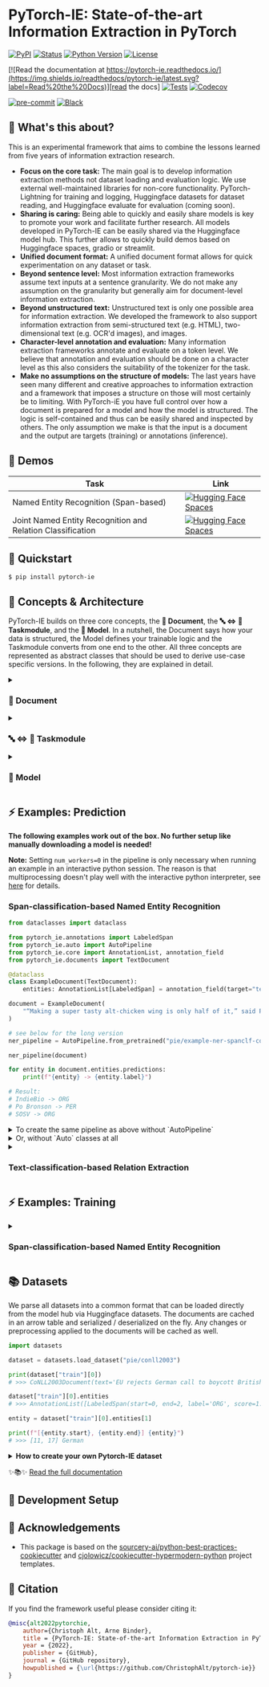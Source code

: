 # PyTorch-IE: State-of-the-art Information Extraction in PyTorch

[![PyPI](https://img.shields.io/pypi/v/pytorch-ie.svg)][pypi status]
[![Status](https://img.shields.io/pypi/status/pytorch-ie.svg)][pypi status]
[![Python Version](https://img.shields.io/pypi/pyversions/pytorch-ie)][pypi status]
[![License](https://img.shields.io/pypi/l/pytorch-ie)][license]

[![Read the documentation at https://pytorch-ie.readthedocs.io/](https://img.shields.io/readthedocs/pytorch-ie/latest.svg?label=Read%20the%20Docs)][read the docs]
[![Tests](https://github.com/christophalt/pytorch-ie/workflows/Tests/badge.svg)][tests]
[![Codecov](https://codecov.io/gh/christophalt/pytorch-ie/branch/main/graph/badge.svg)][codecov]

[![pre-commit](https://img.shields.io/badge/pre--commit-enabled-brightgreen?logo=pre-commit&logoColor=white)][pre-commit]
[![Black](https://img.shields.io/badge/code%20style-black-000000.svg)][black]

[pypi status]: https://pypi.org/project/pytorch-ie/
[read the docs]: https://pytorch-ie.readthedocs.io/
[tests]: https://github.com/christophalt/pytorch-ie/actions?workflow=Tests
[codecov]: https://app.codecov.io/gh/christophalt/pytorch-ie
[pre-commit]: https://github.com/pre-commit/pre-commit
[black]: https://github.com/psf/black

## 🤯 What's this about?

This is an experimental framework that aims to combine the lessons learned from five years of information extraction research.

-   **Focus on the core task:** The main goal is to develop information extraction methods not dataset loading and evaluation logic. We use external well-maintained libraries for non-core functionality. PyTorch-Lightning for training and logging, Huggingface datasets for dataset reading, and Huggingface evaluate for evaluation (coming soon).
-   **Sharing is caring:** Being able to quickly and easily share models is key to promote your work and facilitate further research. All models developed in PyTorch-IE can be easily shared via the Huggingface model hub. This further allows to quickly build demos based on Huggingface spaces, gradio or streamlit.
-   **Unified document format:** A unified document format allows for quick experimentation on any dataset or task.
-   **Beyond sentence level:** Most information extraction frameworks assume text inputs at a sentence granularity. We do not make any assumption on the granularity but generally aim for document-level information extraction.
-   **Beyond unstructured text:** Unstructured text is only one possible area for information extraction. We developed the framework to also support information extraction from semi-structured text (e.g. HTML), two-dimensional text (e.g. OCR'd images), and images.
-   **Character-level annotation and evaluation:** Many information extraction frameworks annotate and evaluate on a token level. We believe that annotation and evaluation should be done on a character level as this also considers the suitability of the tokenizer for the task.
-   **Make no assumptions on the structure of models:** The last years have seen many different and creative approaches to information extraction and a framework that imposes a structure on those will most certainly be to limiting. With PyTorch-iE you have full control over how a document is prepared for a model and how the model is structured. The logic is self-contained and thus can be easily shared and inspected by others. The only assumption we make is that the input is a document and the output are targets (training) or annotations (inference).

## 🔭 Demos

| Task                                                       | Link                                                                                                                                                                  |
| ---------------------------------------------------------- | --------------------------------------------------------------------------------------------------------------------------------------------------------------------- |
| Named Entity Recognition (Span-based)                      | [![Hugging Face Spaces](https://img.shields.io/badge/%F0%9F%A4%97%20Hugging%20Face-Spaces-blue)](https://huggingface.co/spaces/pie/NER)                               |
| Joint Named Entity Recognition and Relation Classification | [![Hugging Face Spaces](https://img.shields.io/badge/%F0%9F%A4%97%20Hugging%20Face-Spaces-blue)](https://huggingface.co/spaces/pie/Joint-NER-and-Relation-Extraction) |

## 🚀️ Quickstart

```console
$ pip install pytorch-ie
```

## 🥧 Concepts & Architecture

PyTorch-IE builds on three core concepts, the **📃 Document**, the **🔤 ⇔ 🔢 Taskmodule**, and the **🧮 Model**. In a
nutshell, the Document says how your data is structured, the Model defines your trainable logic and the Taskmodule
converts from one end to the other. All three concepts are represented as abstract classes that should be used to
derive use-case specific versions. In the following, they are explained in detail.

<details>
<summary>

### 📃 Document

</summary>

The `Document` class is a special `dataclass` that defines the document model. Derivations can contain several
elements:

-   **Data fields** like strings to represent one or multiple texts or arrays for image data. These elements can be
    arbitrary python objects, but have to follow one constraint: The need to be hashable.
-   **Annotation fields** like labeled spans for entities or tuples of spans for relations. These elements have to be of a
    certain container type `AnnotationList` that is dynamically typed with the actual annotation type, e.g.
    `entities: AnnotationList[LabeledSpan]`. Furthermore, annotation elements define one or multiple annotation `targets`.
    An annotation target is either a data element or another annotation container. Internally, targets are used to construct the
    annotation graph, i.e. data elements and annotation containers are the nodes and targets define the edges. The
    annotation graph defines the (de-)serialization order and what is accessible from within an annotation. To
    facilitate the setup of annotation containers, there is the `annotation_field()` method.
-   **Other fields** to save metadata, ids, etc. They are not constrained in any way, but can not be accessed from within
    annotations.

<details>

<summary>

#### Example Document Model

</summary>

```python
from typing import Optional
from pytorch_ie.core import Document, AnnotationList, annotation_field
from pytorch_ie.annotations import LabeledSpan, BinaryRelation, Label

class MyDocument(Document):
    # data fields (any field that is targeted by an annotation fields)
    text: str
    # annotation fields
    entities: AnnotationList[LabeledSpan] = annotation_field(target="text")
    relations: AnnotationList[BinaryRelation] = annotation_field(target="entities")
    label: AnnotationList[Label] = annotation_field()
    # other fields
    doc_id: Optional[str] = None
```

Note that the `label` is a special annotation field that does not define a target because it belongs to the whole document.
You can also have more complex constructs, like annotation fields that target multiple other fields by using
`annotation_field(targets)` or `annotation_field(named_targets)`. The latter is useful if you want to access the
targets by name from within the annotation, see below for an example.

</details>

#### Annotations

There are several predefined **annotation types** in `pytorch_ie.annotations`, however, feel free to define your own.
Annotations have to be dataclasses that subclass `pytorch_ie.core.Annotation`. They also need to be hashable and
immutable. The following is a simple example:

```python
@dataclass(eq=True, frozen=True)
class SimpleLabeledSpan(Annotation):
    start: int
    end: int
    label: str
```

<details>
<summary>

##### Accessing Target Content

</summary>

We can expand the above example a little to have a nice string representation:

```python
@dataclass(eq=True, frozen=True)
class LabeledSpan(Annotation):
    start: int
    end: int
    label: str

    def __str__(self) -> str:
        if self.targets is None:
            return ""
        return str(self.target[self.start : self.end])
```

The content of `self.target` is lazily assigned as soon as the annotation is added to a document.

Note that this now expects a single `collections.abc.Sequence` as `target`, e.g.:

```python
my_spans: AnnotationList[Span] = annotation_field(target="<NAME_OF_THE_SEQUENCE_FIELD>")
```

If we have multiple targets, we need to define target names to access them. For this, we need to set the special
field `TARGET_NAMES`:

```python
@dataclass(eq=True, frozen=True)
class Alignment(Annotation):
    TARGET_NAMES = ("text1", "text2")
    start1: int
    end1: int
    start2: int
    end2: int

    def __str__(self) -> str:
        if self.targets is None:
            return ""
        # we can access the `named_targets` which has the keys defined in `TARGET_NAMES`
        span1 = self.named_targets["text1"][self.start1 : self.end1]
        span2 = self.named_targets["text2"][self.start2 : self.end2]
        return f'span1="{span1}" is aligned with span2="{span2}"'
```

This requires to define the annotation container as follows:

```python
class MyDocumentWithAlignment(Document):
    text_a: str
    text_b: str
    # `named_targets` defines the mapping from `TARGET_NAMES` to data fields
    my_alignments: AnnotationList[Alignment] = annotation_field(named_targets={"text1": "text_a", "text2": "text_b"})
```

Note that `text1` and `text2` can also target the same field.

</details>
<details>
<summary>

##### (De-)Serialization of Annotations

</summary>

As usual for dataclasses, annotations can be converted to json like objects with `.asdict()`. However, they can be
also created with `MyAnnotation.fromdict(dct, annotation_store)`. Both methods are required because documents and
their annotations are created on the fly when working with PIE datasets (see below).

Sometimes, it is required to overwrite both methods. This is the case when targeting another annotation field. Consider
the following example where `head` and `tail` are entries from another annotation field:

```python
@dataclass(eq=True, frozen=True)
class BinaryRelation(Annotation):
    head: Span
    tail: Span
    label: str

    def asdict(self) -> Dict[str, Any]:
        dct = super().asdict()
        # convert the annotations to their ids
        dct["head"] = self.head.id
        dct["tail"] = self.tail.id
        return dct

    @classmethod
    def fromdict(
        cls,
        dct: Dict[str, Any],
        annotation_store: Optional[Dict[int, Annotation]] = None,
    ):
        # copy to not modify the input
        tmp_dct = dict(dct)
        # get the annotations by their ids
        tmp_dct["head"] = resolve_annotation(tmp_dct["head"], store=annotation_store)
        tmp_dct["tail"] = resolve_annotation(tmp_dct["tail"], store=annotation_store)
        return super().fromdict(tmp_dct, annotation_store)
```

Here it is necessary to replace the referenced `Span` annotations with their ids during serialization because
we save them already in the respective annotation field. Thus, we also have to replace the ids with the actual
annotations during construction. This can be easily done with the helper method
`resolve_annotation(id_or_annotation, store)`.

</details>
</details>
<details>
<summary>

### 🔤 ⇔ 🔢 Taskmodule

</summary>

The taskmodule is responsible for converting documents to model inputs and back. For that purpose, it requires the
user to implement the following methods:

-   `encode_input`: Taking one document, create one or multiple `TaskEncoding`s. A `TaskEncoding` represents an
    example that will be passed to the model later on. It is a container holding `inputs`, optional `targets`, the
    original `document`, and `metadata`. Note that `encode_input` should not assign a value to `targets`.
-   `encode_target`: This gets a single `TaskEncoding` and should produce a target encoding that will be assigned
    to `targets` later on.
-   `collate`: Taking a batch of `TaskEncoding`s, this should produce a batch input for the model. Note that this has to
    work with existing targets (training and evaluation) and without them (inference).
-   `unbatch_output`: This gets a batch output from the model and should rearrange that into a sequence of `TaskOutput`s.
    In that means it can be understood as the opposite to `collate`. The number of `TaskOutput`s should match the
    number of `TaskEncoding`s that got into the batch because we align them later on for easy creation of new annotations.
-   `create_annotations_from_output`: This gets a pair of `TaskEncoding` and `TaskOutput` and should yield tuples each
    consisting of an annotation field name and an annotation. The annotations will be added as predictions to the
    annotation field with the respective name.

TODO:

-   describe: `_config` and `prepare` and `from_pretrained` / `save_pretrained`

You can find some predefined taskmodules for _text-_ and _token classification_, _text classification based relation
extraction_, _joint entity and relation classification_ and other use cases in the package `pytorch_ie.taskmodules`.

</details>
<details>
<summary>

### 🧮 Model

</summary>

PyTorch-ie models are meant to do the heavy lifting training and inference. They are
[Pytorch-Lightning modules](https://pytorch-lightning.readthedocs.io/en/stable/common/lightning_module.html),
enhanced with some functionality to work with the [Huggingface Hub](https://huggingface.co/docs/hub/index). Especially,
they provide the methods `from_pretrained()` and `save_pretrained()` out of the box and work with `pytorch_ie.Auto*`
classes.

In addition to following the PyTorch-Lightning module interface, there are two constraints a model has to fulfill:

-   in the `__init__`, remaining kwargs (keyword arguments) should be passed to its super, and
-   `self.save_hyperparameters()` should be called, also there. This will save alle constructor arguments and allows
    that `_config()` can provide the respective entries for serialization with `save_pretrained()`.

You can find some predefined models for transformer based _text-_ and _token classification_, _sequence generation_,
and other use cases in the package `pytorch_ie.models`.

</details>

## ⚡️ Examples: Prediction

**The following examples work out of the box. No further setup like manually downloading a model is needed!**

**Note:** Setting `num_workers=0` in the pipeline is only necessary when running an example in an
interactive python session. The reason is that multiprocessing doesn't play well with the interactive python
interpreter, see [here](https://docs.python.org/3/library/multiprocessing.html#using-a-pool-of-workers)
for details.

### Span-classification-based Named Entity Recognition

```python
from dataclasses import dataclass

from pytorch_ie.annotations import LabeledSpan
from pytorch_ie.auto import AutoPipeline
from pytorch_ie.core import AnnotationList, annotation_field
from pytorch_ie.documents import TextDocument

@dataclass
class ExampleDocument(TextDocument):
    entities: AnnotationList[LabeledSpan] = annotation_field(target="text")

document = ExampleDocument(
    "“Making a super tasty alt-chicken wing is only half of it,” said Po Bronson, general partner at SOSV and managing director of IndieBio."
)

# see below for the long version
ner_pipeline = AutoPipeline.from_pretrained("pie/example-ner-spanclf-conll03", device=-1, num_workers=0)

ner_pipeline(document)

for entity in document.entities.predictions:
    print(f"{entity} -> {entity.label}")

# Result:
# IndieBio -> ORG
# Po Bronson -> PER
# SOSV -> ORG
```

<details>
<summary>
To create the same pipeline as above without `AutoPipeline`
</summary>

```python
from pytorch_ie.auto import AutoTaskModule, AutoModel
from pytorch_ie.pipeline import Pipeline

model_name_or_path = "pie/example-ner-spanclf-conll03"
ner_taskmodule = AutoTaskModule.from_pretrained(model_name_or_path)
ner_model = AutoModel.from_pretrained(model_name_or_path)
ner_pipeline = Pipeline(model=ner_model, taskmodule=ner_taskmodule, device=-1, num_workers=0)
```

</details>

<details>
<summary>
Or, without `Auto` classes at all
</summary>

```python
from pytorch_ie.pipeline import Pipeline
from pytorch_ie.models import TransformerSpanClassificationModel
from pytorch_ie.taskmodules import TransformerSpanClassificationTaskModule

model_name_or_path = "pie/example-ner-spanclf-conll03"
ner_taskmodule = TransformerSpanClassificationTaskModule.from_pretrained(model_name_or_path)
ner_model = TransformerSpanClassificationModel.from_pretrained(model_name_or_path)
ner_pipeline = Pipeline(model=ner_model, taskmodule=ner_taskmodule, device=-1, num_workers=0)
```

</details>
<details>
<summary>

### Text-classification-based Relation Extraction

</summary>

```python
from dataclasses import dataclass

from pytorch_ie.annotations import BinaryRelation, LabeledSpan
from pytorch_ie.auto import AutoPipeline
from pytorch_ie.core import AnnotationList, annotation_field
from pytorch_ie.documents import TextDocument


@dataclass
class ExampleDocument(TextDocument):
    entities: AnnotationList[LabeledSpan] = annotation_field(target="text")
    relations: AnnotationList[BinaryRelation] = annotation_field(target="entities")

document = ExampleDocument(
    "“Making a super tasty alt-chicken wing is only half of it,” said Po Bronson, general partner at SOSV and managing director of IndieBio."
)

re_pipeline = AutoPipeline.from_pretrained("pie/example-re-textclf-tacred", device=-1, num_workers=0)

for start, end, label in [(65, 75, "PER"), (96, 100, "ORG"), (126, 134, "ORG")]:
    document.entities.append(LabeledSpan(start=start, end=end, label=label))

re_pipeline(document, batch_size=2)

for relation in document.relations.predictions:
    print(f"({relation.head} -> {relation.tail}) -> {relation.label}")

# Result:
# (Po Bronson -> SOSV) -> per:employee_of
# (Po Bronson -> IndieBio) -> per:employee_of
# (SOSV -> Po Bronson) -> org:top_members/employees
# (IndieBio -> Po Bronson) -> org:top_members/employees
```

</details>

## ⚡️ Examples: Training

<details>

<summary>

### Span-classification-based Named Entity Recognition

</summary>

```python
import pytorch_lightning as pl
from pytorch_lightning.callbacks import ModelCheckpoint
from torch.utils.data import DataLoader

import datasets
from pytorch_ie.models.transformer_span_classification import TransformerSpanClassificationModel
from pytorch_ie.taskmodules.transformer_span_classification import (
    TransformerSpanClassificationTaskModule,
)

pl.seed_everything(42)

model_output_path = "./model_output/"
model_name = "bert-base-cased"
num_epochs = 10
batch_size = 32

# Get the PIE dataset consisting of PIE Documents that will be used for training (and evaluation).
dataset = datasets.load_dataset(
    path="pie/conll2003",
)
train_docs, val_docs = dataset["train"], dataset["validation"]

print("train docs: ", len(train_docs))
print("val docs: ", len(val_docs))

# Create a PIE taskmodule.
task_module = TransformerSpanClassificationTaskModule(
    tokenizer_name_or_path=model_name,
    max_length=128,
)

# Prepare the taskmodule with the training data. This may collect available labels etc.
# The result of this should affect the state of the taskmodule config which will be
# persisted (and can be loaded) later on.
task_module.prepare(train_docs)

# Persist the taskmodule. This writes the taskmodule config as a json file into the
# model_output_path directory. The config contains all constructor parameters to
# re-create the taskmodule at this state (via AutoTaskmodule.from_pretrained(model_output_path)).
task_module.save_pretrained(model_output_path)

# Use the taskmodule to encode the train and dev sets. This may use the text and
# available annotations of the documents.
train_dataset = task_module.encode(train_docs, encode_target=True, as_dataset=True)
val_dataset = task_module.encode(val_docs, encode_target=True, as_dataset=True)

# Create the dataloaders. Note that the taskmodule provides the collate function!
train_dataloader = DataLoader(
    train_dataset,
    batch_size=batch_size,
    shuffle=True,
    collate_fn=task_module.collate,
)

val_dataloader = DataLoader(
    val_dataset,
    batch_size=batch_size,
    shuffle=False,
    collate_fn=task_module.collate,
)

# Create the PIE model. Note that we use the number of entries in the previously
# collected label_to_id mapping to set the number of classes to predict.
model = TransformerSpanClassificationModel(
    model_name_or_path=model_name,
    num_classes=len(task_module.label_to_id),
    t_total=len(train_dataloader) * num_epochs,
    learning_rate=1e-4,
)

# Optionally, set up a model checkpoint callback. See here for further information:
# https://pytorch-lightning.readthedocs.io/en/stable/api/pytorch_lightning.callbacks.ModelCheckpoint.html
# checkpoint_callback = ModelCheckpoint(
#     monitor="val/f1",
#     dirpath=model_output_path,
#     filename="zs-ner-{epoch:02d}-val_f1-{val/f1:.2f}",
#     save_top_k=1,
#     mode="max",
#     auto_insert_metric_name=False,
#     save_weights_only=True,
# )

# Create the pytorch-lightning trainer. See here for further information:
# https://pytorch-lightning.readthedocs.io/en/latest/api/pytorch_lightning.trainer.trainer.Trainer.html
trainer = pl.Trainer(
    fast_dev_run=False,
    max_epochs=num_epochs,
    gpus=0,
    checkpoint_callback=False,
    # callbacks=[checkpoint_callback],
    precision=32,
)
# Start the training.
trainer.fit(model, train_dataloader, val_dataloader)

# Persist the trained model. This will save the model weights and the model config that allows
# to re-create the model at this state (via AutoModel.from_pretrained(model_output_path)).
# model.save_pretrained(model_output_path)
```

</details>

## 📚 Datasets

We parse all datasets into a common format that can be loaded directly from the model hub via Huggingface datasets. The documents are cached in an arrow table and serialized / deserialized on the fly. Any changes or preprocessing applied to the documents will be cached as well.

```python
import datasets

dataset = datasets.load_dataset("pie/conll2003")

print(dataset["train"][0])
# >>> CoNLL2003Document(text='EU rejects German call to boycott British lamb .', id='0', metadata={})

dataset["train"][0].entities
# >>> AnnotationList([LabeledSpan(start=0, end=2, label='ORG', score=1.0), LabeledSpan(start=11, end=17, label='MISC', score=1.0), LabeledSpan(start=34, end=41, label='MISC', score=1.0)])

entity = dataset["train"][0].entities[1]

print(f"[{entity.start}, {entity.end}] {entity}")
# >>> [11, 17] German
```

<details>
<summary><b>How to create your own Pytorch-IE dataset</b></summary>

PyTorch-IE datasets are built on top of Huggingface datasets. For instance, consider the
[conll2003 from the Huggingface Hub](https://huggingface.co/datasets/conll2003) and especially their respective
[dataset loading script](https://huggingface.co/datasets/conll2003/blob/main/conll2003.py). To create a PyTorch-IE
dataset from that, you have to implement:

1. A Document class. This will be the type of individual dataset examples.

```python
@dataclass
class CoNLL2003Document(TextDocument):
    entities: AnnotationList[LabeledSpan] = annotation_field(target="text")
```

Here we derive from `TextDocument` that has a simple `text` string as base annotation target. The `CoNLL2003Document`
adds one single annotation list called `entities` that consists of `LabeledSpan`s which reference the `text` field of
the document. You can add further annotation types by adding `AnnotationList` fields that may also reference (i.e.
`target`) other annotations as you like. See ['pytorch_ie.annotations`](src/pytorch_ie/annotations.py) for predefined
annotation types.

2. A dataset config. This is similar to
   [creating a Huggingface dataset config](https://huggingface.co/docs/datasets/dataset_script#multiple-configurations).

```python
class CoNLL2003Config(datasets.BuilderConfig):
    """BuilderConfig for CoNLL2003"""

    def __init__(self, **kwargs):
        """BuilderConfig for CoNLL2003.
        Args:
          **kwargs: keyword arguments forwarded to super.
        """
        super().__init__(**kwargs)
```

3. A dataset builder class. This should inherit from
   [`pytorch_ie.data.builder.GeneratorBasedBuilder`](src/pytorch_ie/data/builder.py) which is a wrapper around the
   [Huggingface dataset builder class](https://huggingface.co/docs/datasets/v2.4.0/en/package_reference/builder_classes#datasets.GeneratorBasedBuilder)
   with some utility functionality to work with PyTorch-IE `Documents`. The key elements to implement are: `DOCUMENT_TYPE`,
   `BASE_DATASET_PATH`, and `_generate_document`.

```python
class Conll2003(pytorch_ie.data.builder.GeneratorBasedBuilder):
    # Specify the document type. This will be the class of individual dataset examples.
    DOCUMENT_TYPE = CoNLL2003Document

    # The Huggingface identifier that points to the base dataset. This may be any string that works
    # as path with Huggingface `datasets.load_dataset`.
    BASE_DATASET_PATH = "conll2003"

    # The builder configs, see https://huggingface.co/docs/datasets/dataset_script for further information.
    BUILDER_CONFIGS = [
        CoNLL2003Config(
            name="conll2003", version=datasets.Version("1.0.0"), description="CoNLL2003 dataset"
        ),
    ]

    # [Optional] Define additional keyword arguments which will be passed to `_generate_document` below.
    def _generate_document_kwargs(self, dataset):
        return {"int_to_str": dataset.features["ner_tags"].feature.int2str}

    # Define how a Pytorch-IE Document will be created from a Huggingface dataset example.
    def _generate_document(self, example, int_to_str):
        doc_id = example["id"]
        tokens = example["tokens"]
        ner_tags = [int_to_str(tag) for tag in example["ner_tags"]]

        text, ner_spans = tokens_and_tags_to_text_and_labeled_spans(tokens=tokens, tags=ner_tags)

        document = CoNLL2003Document(text=text, id=doc_id)

        for span in sorted(ner_spans, key=lambda span: span.start):
            document.entities.append(span)

        return document
```

The full script can be found here: [datasets/conll2003/conll2003.py](datasets/conll2003/conll2003.py). Note, that to
load the dataset with `datasets.load_dataset`, the script has to be located in a directory with the same name (as it
is the case for standard Huggingface dataset loading scripts).

</details>

<!-- github-only -->

✨📚✨ [Read the full documentation](https://pytorch-ie.readthedocs.io/)

## 🔧 Development Setup

## 🏅 Acknowledgements

-   This package is based on the [sourcery-ai/python-best-practices-cookiecutter](https://github.com/sourcery-ai/python-best-practices-cookiecutter) and [cjolowicz/cookiecutter-hypermodern-python](https://github.com/cjolowicz/cookiecutter-hypermodern-python) project templates.

## 📃 Citation

If you find the framework useful please consider citing it:

```bibtex
@misc{alt2022pytorchie,
    author={Christoph Alt, Arne Binder},
    title = {PyTorch-IE: State-of-the-art Information Extraction in PyTorch},
    year = {2022},
    publisher = {GitHub},
    journal = {GitHub repository},
    howpublished = {\url{https://github.com/ChristophAlt/pytorch-ie}}
}
```

[license]: https://github.com/christophalt/pytorch-ie/blob/main/LICENSE
